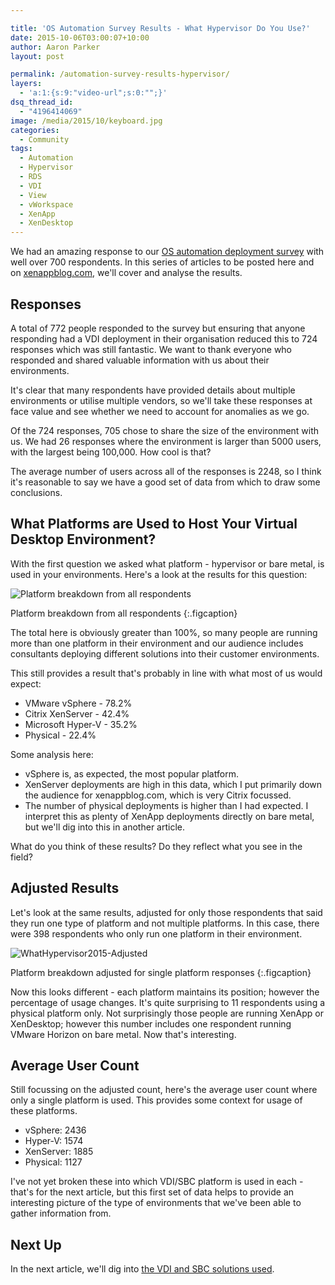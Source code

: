 ```yaml
---

title: 'OS Automation Survey Results - What Hypervisor Do You Use?'
date: 2015-10-06T03:00:07+10:00
author: Aaron Parker
layout: post

permalink: /automation-survey-results-hypervisor/
layers:
  - 'a:1:{s:9:"video-url";s:0:"";}'
dsq_thread_id:
  - "4196414069"
image: /media/2015/10/keyboard.jpg
categories:
  - Community
tags:
  - Automation
  - Hypervisor
  - RDS
  - VDI
  - View
  - vWorkspace
  - XenApp
  - XenDesktop
---
```

We had an amazing response to our [OS automation deployment survey](http://xenappblog.com/2015/take-part-in-the-os-deployment-automation-survey/) with well over 700 respondents. In this series of articles to be posted here and on [xenappblog.com](http://xenappblog.com), we'll cover and analyse the results.

## Responses

A total of 772 people responded to the survey but ensuring that anyone responding had a VDI deployment in their organisation reduced this to 724 responses which was still fantastic. We want to thank everyone who responded and shared valuable information with us about their environments.

It's clear that many respondents have provided details about multiple environments or utilise multiple vendors, so we'll take these responses at face value and see whether we need to account for anomalies as we go.

Of the 724 responses, 705 chose to share the size of the environment with us. We had 26 responses where the environment is larger than 5000 users, with the largest being 100,000. How cool is that?

The average number of users across all of the responses is 2248, so I think it's reasonable to say we have a good set of data from which to draw some conclusions.

## What Platforms are Used to Host Your Virtual Desktop Environment?

With the first question we asked what platform - hypervisor or bare metal, is used in your environments. Here's a look at the results for this question:

![Platform breakdown from all respondents]({{site.baseurl}}/media/2015/10/WhatHypervisor2015.png)

Platform breakdown from all respondents
{:.figcaption}

The total here is obviously greater than 100%, so many people are running more than one platform in their environment and our audience includes consultants deploying different solutions into their customer environments.

This still provides a result that's probably in line with what most of us would expect:

* VMware vSphere - 78.2%
* Citrix XenServer - 42.4%
* Microsoft Hyper-V - 35.2%
* Physical - 22.4%

Some analysis here:

* vSphere is, as expected, the most popular platform.
* XenServer deployments are high in this data, which I put primarily down the audience for xenappblog.com, which is very Citrix focussed.
* The number of physical deployments is higher than I had expected. I interpret this as plenty of XenApp deployments directly on bare metal, but we'll dig into this in another article.

What do you think of these results? Do they reflect what you see in the field?

## Adjusted Results

Let's look at the same results, adjusted for only those respondents that said they run one type of platform and not multiple platforms. In this case, there were 398 respondents who only run one platform in their environment.

![WhatHypervisor2015-Adjusted]({{site.baseurl}}/media/2015/10/WhatHypervisor2015-Adjusted.png)

Platform breakdown adjusted for single platform responses
{:.figcaption}

Now this looks different - each platform maintains its position; however the percentage of usage changes. It's quite surprising to 11 respondents using a physical platform only. Not surprisingly those people are running XenApp or XenDesktop; however this number includes one respondent running VMware Horizon on bare metal. Now that's interesting.

## Average User Count

Still focussing on the adjusted count, here's the average user count where only a single platform is used. This provides some context for usage of these platforms.

* vSphere: 2436
* Hyper-V: 1574
* XenServer: 1885
* Physical: 1127

I've not yet broken these into which VDI/SBC platform is used in each - that's for the next article, but this first set of data helps to provide an interesting picture of the type of environments that we've been able to gather information from.

## Next Up

In the next article, we'll dig into [the VDI and SBC solutions used]({{site.baseurl}}/automation-survey-results-vdi-platforms/).
